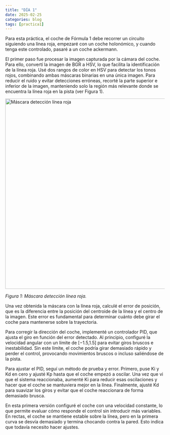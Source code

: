 ```yaml
---
title: "DÍA 1"
date: 2025-02-25
categories: blog
tags: [practica1]
---
```


Para esta práctica, el coche de Fórmula 1 debe recorrer un circuito siguiendo una línea roja, empezaré con un coche holonómico, y cuando tenga este controlado, pasaré a un coche ackermann.

El primer paso fue procesar la imagen capturada por la cámara del coche. Para ello, convertí la imagen de BGR a HSV, lo que facilita la identificación de la línea roja. Usé dos rangos de color en HSV para detectar los tonos rojos, combinando ambas máscaras binarias en una única imagen. Para reducir el ruido y evitar detecciones erróneas, recorté la parte superior e inferior de la imagen, manteniendo solo la región más relevante donde se encuentra la línea roja en la pista (ver Figura 1).

<img src="{{ '/imagenes/mask.png' | relative_url }}" alt="Máscara detección línea roja" width="600">
<p><em>Figura 1: Máscara detección línea roja.</em></p>

Una vez obtenida la máscara con la línea roja, calculé el error de posición, que es la diferencia entre la posición del centroide de la línea y el centro de la imagen. Este error es fundamental para determinar cuánto debe girar el coche para mantenerse sobre la trayectoria.

Para corregir la dirección del coche, implementé un controlador PID, que ajusta el giro en función del error detectado. Al principio, configuré la velocidad angular con un límite de [−1.5,1.5] para evitar giros bruscos e inestabilidad. Sin este límite, el coche podría girar demasiado rápido y perder el control, provocando movimientos bruscos o incluso saliéndose de la pista. 

Para ajustar el PID, seguí un método de prueba y error. Primero, puse Ki y Kd en cero y ajusté Kp hasta que el coche empezó a oscilar. Una vez que vi que el sistema reaccionaba, aumenté Ki para reducir esas oscilaciones y hacer que el coche se mantuviera mejor en la línea. Finalmente, ajusté Kd para suavizar los giros y evitar que el coche reaccionara de forma demasiado brusca.

En esta primera versión configuré el coche con una velocidad constante, lo que permite evaluar cómo responde el control sin introducir más variables. En rectas, el coche se mantiene estable sobre la línea, pero en la primera curva se desvía demasiado y termina chocando contra la pared. Esto indica que todavía necesito hacer ajustes.





